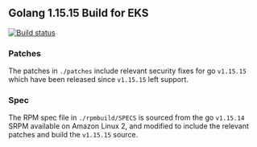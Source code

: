 ## Golang 1.15.15 Build for EKS

[![Build status](https://prow.eks.amazonaws.com/badge.svg?jobs=*golang-1.15*-tooling-postsubmit)](https://prow.eks.amazonaws.com/?repo=aws%2Feks-distro-build-tooling&type=postsubmit)

### Patches
The patches in `./patches` include relevant security fixes for go `v1.15.15` which have been released since `v1.15.15` left support. 

### Spec
The RPM spec file in `./rpmbuild/SPECS` is sourced from the go `v1.15.14` SRPM available on Amazon Linux 2, and modified to include the relevant patches and build the `v1.15.15` source.

